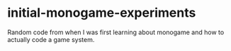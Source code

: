 # initial-monogame-experiments
Random code from when I was first learning about monogame and how to actually code a game system.
